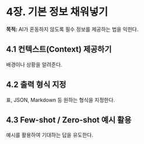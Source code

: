 # 4장. 기본 정보 채워넣기
**목적:** AI가 혼동하지 않도록 필수 정보를 제공하는 법을 익힌다.

## 4.1 컨텍스트(Context) 제공하기
배경이나 상황을 알려준다.

## 4.2 출력 형식 지정
표, JSON, Markdown 등 원하는 형식을 지정한다.

## 4.3 Few-shot / Zero-shot 예시 활용
예시를 활용하여 기대하는 답을 유도한다.